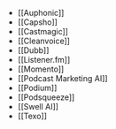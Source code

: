 * [[Auphonic]]
* [[Capsho]]
* [[Castmagic]]
* [[Cleanvoice]]
* [[Dubb]]
* [[Listener.fm]]
* [[Momento]]
* [[Podcast Marketing AI]]
* [[Podium]]
* [[Podsqueeze]]
* [[Swell AI]]
* [[Texo]]

